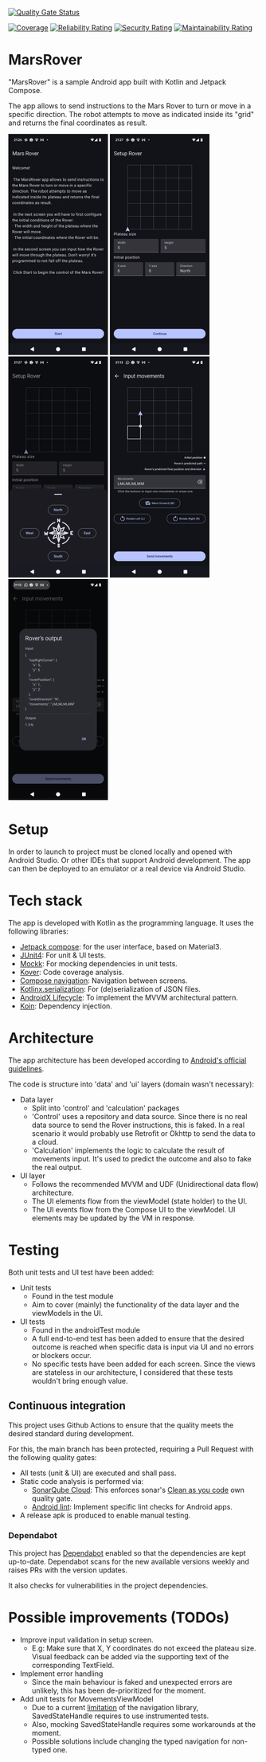 [![Quality Gate Status](https://sonarcloud.io/api/project_badges/measure?project=Knthcame_MarsRover&metric=alert_status)](https://sonarcloud.io/summary/new_code?id=Knthcame_MarsRover)

[![Coverage](https://sonarcloud.io/api/project_badges/measure?project=Knthcame_MarsRover&metric=coverage)](https://sonarcloud.io/summary/new_code?id=Knthcame_MarsRover)
[![Reliability Rating](https://sonarcloud.io/api/project_badges/measure?project=Knthcame_MarsRover&metric=reliability_rating)](https://sonarcloud.io/summary/new_code?id=Knthcame_MarsRover)
[![Security Rating](https://sonarcloud.io/api/project_badges/measure?project=Knthcame_MarsRover&metric=security_rating)](https://sonarcloud.io/summary/new_code?id=Knthcame_MarsRover)
[![Maintainability Rating](https://sonarcloud.io/api/project_badges/measure?project=Knthcame_MarsRover&metric=sqale_rating)](https://sonarcloud.io/summary/new_code?id=Knthcame_MarsRover)

# MarsRover

"MarsRover" is a sample Android app built with Kotlin and Jetpack Compose.

The app allows to send instructions to the Mars Rover to turn or move in a specific direction. 
The robot attempts to move as indicated inside its "grid" and returns the final coordinates as result.

![Home screen](./screenshots/home_screen.png)
![Setup screen](./screenshots/setup_screen.png)
![Modal sheet for picking the Rover's starting direction](./screenshots/Direction_sheet.png)
![Movements screen](./screenshots/Movements_Screen.png)
![Output_dialog](./screenshots/Output_Dialog.png)

# Setup

In order to launch to project must be cloned locally and opened with Android Studio. Or other IDEs that support Android development. The app can then be deployed to an emulator or a real device via Android Studio.

# Tech stack

The app is developed with Kotlin as the programming language. It uses the following libraries:
- [Jetpack compose](https://developer.android.com/compose): for the user interface, based on Material3.
- [JUnit4](https://junit.org/junit4/): For unit & UI tests.
- [Mockk](https://github.com/mockk/mockk): For mocking dependencies in unit tests.
- [Kover](https://github.com/Kotlin/kotlinx-kover): Code coverage analysis.
- [Compose navigation](https://developer.android.com/develop/ui/compose/navigation): Navigation between screens.
- [Kotlinx.serialization](https://github.com/Kotlin/kotlinx.serialization): For (de)serialization of JSON files.
- [AndroidX Lifecycle](https://developer.android.com/jetpack/androidx/releases/lifecycle): To implement the MVVM architectural pattern.
- [Koin](https://github.com/InsertKoinIO/koin): Dependency injection.

# Architecture

The app architecture has been developed according to [Android's official guidelines](https://developer.android.com/topic/architecture).

The code is structure into 'data' and 'ui' layers (domain wasn't necessary):
- Data layer
  - Split into 'control' and 'calculation' packages
  - 'Control' uses a repository and data source. Since there is no real data source to send the Rover instructions, this is faked. In a real scenario it would probably use Retrofit or Okhttp to send the data to a cloud.
  - 'Calculation' implements the logic to calculate the result of movements input. It's used to predict the outcome and also to fake the real output.
- UI layer
  - Follows the recommended MVVM and UDF (Unidirectional data flow) architecture.
  - The UI elements flow from the viewModel (state holder) to the UI.
  - The UI events flow from the Compose UI to the viewModel. UI elements may be updated by the VM in response.

# Testing

Both unit tests and UI test have been added:
- Unit tests
  - Found in the test module
  - Aim to cover (mainly) the functionality of the data layer and the viewModels in the UI.
- UI tests
  - Found in the androidTest module
  - A full end-to-end test has been added to ensure that the desired outcome is reached when specific data is input via UI and no errors or blockers occur.
  - No specific tests have been added for each screen. Since the views are stateless in our architecture, I considered that these tests wouldn't bring enough value.

## Continuous integration

This project uses Github Actions to ensure that the quality meets the desired standard during development.

For this, the main branch has been protected, requiring a Pull Request with the following quality gates:
- All tests (unit & UI) are executed and shall pass.
- Static code analysis is performed via:
  - [SonarQube Cloud](https://sonarcloud.io/project/overview?id=Knthcame_MarsRover): This enforces sonar's [Clean as you code](https://docs.sonarsource.com/sonarqube-cloud/core-concepts/clean-as-you-code/introduction/) own quality gate.
  - [Android lint](https://developer.android.com/studio/write/lint): Implement specific lint checks for Android apps.
- A release apk is produced to enable manual testing.

### Dependabot

This project has [Dependabot](https://docs.github.com/en/code-security/dependabot/working-with-dependabot) enabled so that the dependencies are kept up-to-date.
Dependabot scans for the new available versions weekly and raises PRs with the version updates. 

It also checks for vulnerabilities in the project dependencies.

# Possible improvements (TODOs)
- Improve input validation in setup screen. 
  - E.g: Make sure that X, Y coordinates do not exceed the plateau size. Visual feedback can be added via the supporting text of the corresponding TextField.
- Implement error handling
  - Since the main behaviour is faked and unexpected errors are unlikely, this has been de-prioritized for the moment.
- Add unit tests for MovementsViewModel
  - Due to a current [limitation](https://issuetracker.google.com/issues/349807172) of the navigation library, SavedStateHandle requires to use instrumented tests.
  - Also, mocking SavedStateHandle requires some workarounds at the moment.
  - Possible solutions include changing the typed navigation for non-typed one.